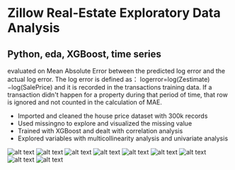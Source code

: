# Zillow Real-Estate Exploratory Data Analysis
## Python, eda, XGBoost, time series

evaluated on Mean Absolute Error between the predicted log error and the actual log error. The log error is defined as：
logerror=log(Zestimate)−log(SalePrice)
and it is recorded in the transactions training data. If a transaction didn't happen for a property during that period of time, that row is ignored and not counted in the calculation of MAE.

- Imported and cleaned the house price dataset with 300k records
- Used missingno to explore and visualized the missing value 
- Trained with XGBoost and dealt with correlation analysis
- Explored variables with multicollinearity analysis and univariate analysis

![alt text](image/image1.png)
![alt text](image/image2.png)
![alt text](image/image3.png)
![alt text](image/image4.png)
![alt text](image/image5.png)
![alt text](image/image6.png)
![alt text](image/image7.png)
![alt text](image/image8.png)
![alt text](image/image9.png)